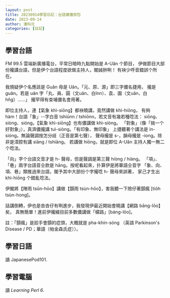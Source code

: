 ```yaml
---
layout: post
title: 20230914學習日記：台語廣播掠包
date: 2023-09-14
author: 潘科元
categories: [日記]
---
```

## 學習台語

FM 99.5 雲端新廣播電台，平常日暗時九點開始是 A-Uân 个節目，
伊做節目大部份攏講台語，但是伊个台語程度欲做主持人，閣誠拚咧！
有袂少呼音錯誤个所在。

我憢疑伊个名應該是 Guân 毋是 Uân。「元、原、源」即三字儂名捷用，
攏是 guân。若是 uân 字「丸、員、圓（文uân、白înn）、袁、園（文uân、白hn̂g）……」
攏罕得有查埔儂名會用著。

即位主持人，連【氣象 khì-siōng】都袂曉講，竟然講做 khì-hiōng，
有夠 hàm！台語「象」\--字白音 tshiūnn / tshiōnn，若文音有幾若種唸法：
siōng、siòng、sióng。【氣象 khì-siōng】也有儂講做 khì-siòng。
「對象」（像「揣一个好對象」），真濟儂攏講 tuì-siòng。「有印象、無印象」
上捷聽著个講法是 ìn-sióng。無論聲調按怎分歧（正音是第七聲），
聲母攏是 s-，韻母攏是 -iong。除非是漳腔有講 siāng / tshiāng。
若講做 hiōng，就是即位 A-Uân 主持人獨一無二个唸法。

「向」字个台語文音才是 h- 聲母，但是聲調是第三聲 hiòng / hiàng。
「項」、「巷」兩字台語音仝款是 hāng。按呢看起來，扑算伊是將華語仝音字
「象、向、項、巷」類推過來台語，閣予其中大部份个字攏唸 h- 聲母來誤著，
家己才生出 khì-hiōng 个錯亂唸法。

伊閣將【陣雨 tsūn-hōo】講做【顫雨 tsùn-hōo】，害我聽一下險仔著顫瘋
[tio̍h tsùn-hong]。
 
話講倒轉，伊也是沓沓仔有咧進步，我發現伊最近開始會曉講【網路 bāng-lōo】矣，
真無簡單！進前伊攏綴目前多數儂講做「蠓路」[báng-lōo]。

註：「顫瘋」是跤手會顫的症頭，大概就是 pha-khín-sóng
（英語 Parkinson's Disease / PD；華語〔帕金森氏症〕）。

## 學習日語

讀 JapanesePod101.

## 學習電腦

讀 *Learning Perl 6*.

